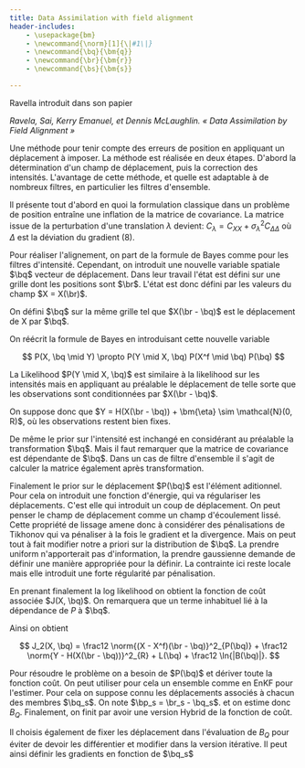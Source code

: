 ```yaml
---
title: Data Assimilation with field alignment
header-includes:
    - \usepackage{bm}
    - \newcommand{\norm}[1]{\|#1\|}
    - \newcommand{\bq}{\bm{q}}
    - \newcommand{\br}{\bm{r}}
    - \newcommand{\bs}{\bm{s}}

---
```


Ravella introduit dans son papier 

*Ravela, Sai, Kerry Emanuel, et Dennis McLaughlin. « Data Assimilation by Field Alignment »*

Une méthode pour tenir compte des erreurs de position en appliquant un déplacement à imposer. La méthode est réalisée en deux étapes. D'abord la détermination d'un champ de déplacement, puis la correction des intensités. L'avantage de cette méthode, et quelle est adaptable à de nombreux filtres, en particulier les filtres d'ensemble. 

Il présente tout d'abord en quoi la formulation classique dans un problème de position entraîne une inflation de la matrice de covariance. La matrice issue de la perturbation d'une translation $\lambda$ devient: $C_{\lambda} = C_{XX} + \sigma^2_{\lambda} C_{\Delta\Delta}$ où $\Delta$ est la déviation du gradient (8).

Pour réaliser l'alignement, on part de la formule de Bayes comme pour les filtres d'intensité. Cependant, on introduit une nouvelle variable spatiale $\bq$ vecteur de déplacement. Dans leur travail l'état est défini sur une grille dont les positions sont $\br$. L'état est donc défini par les valeurs du champ $X = X(\br)$.

On défini $\bq$ sur la même grille tel que $X(\br  - \bq)$ est le déplacement de X par $\bq$.

On réécrit la formule de Bayes en introduisant cette nouvelle variable

$$
P(X, \bq \mid Y) \propto P(Y \mid X, \bq) P(X^f \mid \bq) P(\bq)
$$
 
La Likelihood $P(Y \mid X, \bq)$ est similaire à la likelihood sur les intensités mais en appliquant au préalable le déplacement de telle sorte que les observations sont conditionnées par $X(\br - \bq)$. 

On suppose donc que $Y = H(X(\br - \bq)) + \bm{\eta} \sim \mathcal{N}(0, R)$, où les observations restent bien fixes.

De même le prior sur l'intensité est inchangé en considérant au préalable la transformation $\bq$. Mais il faut remarquer que la matrice de covariance est dépendante de $\bq$. Dans un cas de filtre d'ensemble il s'agit de calculer la matrice également après transformation.

Finalement le prior sur le déplacement $P(\bq)$ est l'élément aditionnel. Pour cela on introduit une fonction d'énergie, qui va régulariser les déplacements. C'est elle qui introduit un coup de déplacement. On peut penser le champ de déplacement comme un champ d'écoulement lissé. Cette propriété de lissage amene donc à considérer des pénalisations de Tikhonov qui va pénaliser à la fois le gradient et la divergence. Mais on peut tout à fait modifier notre a priori sur la distribution de $\bq$. La prendre uniform n'apporterait pas d'information, la prendre gaussienne demande de définir une manière appropriée pour la définir. 
La contrainte ici reste locale mais elle introduit une forte régularité par pénalisation.

En prenant finalement la log likelihood on obtient la fonction de coût associée $J(X, \bq)$. On remarquera que un terme inhabituel lié à la dépendance de $P$ à $\bq$.

Ainsi on obtient

$$
J_2(X, \bq) = \frac12 \norm{(X - X^f)(\br - \bq)}^2_{P(\bq)} + \frac12 \norm{Y - H(X(\br - \bq))}^2_{R} + L(\bq) + \frac12 \ln{|B(\bq)|}.
$$

Pour résoudre le problème on a besoin de $P(\bq)$ et dériver toute la fonction coût. On peut utiliser pour cela un ensemble comme en EnKF pour l'estimer. 
Pour cela on suppose connu les déplacements associés  à chacun des membres $\bq_s$. On note $\bp_s = \br_s - \bq_s$. et on estime donc $B_Q$. Finalement, on finit par avoir une version Hybrid de la fonction de coût.

Il choisis également de fixer les déplacement dans l'évaluation de $B_Q$ pour éviter de devoir les différentier et modifier dans la version itérative. Il peut ainsi définir les gradients en fonction de $\bq_s$